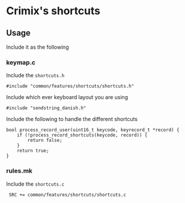 # Crimix's shortcuts

## Usage
Include it as the following

### keymap.c
Include the `shortcuts.h`
```
#include "common/features/shortcuts/shortcuts.h"
```
Include which ever keyboard layout you are using
```
#include "sendstring_danish.h"
```

Include the following to handle the different shortcuts
```
bool process_record_user(uint16_t keycode, keyrecord_t *record) {
    if (!process_record_shortcuts(keycode, record)) {
        return false;
    }
    return true;
}
```

### rules.mk
Include the `shortcuts.c`
```
 SRC += common/features/shortcuts/shortcuts.c
```

